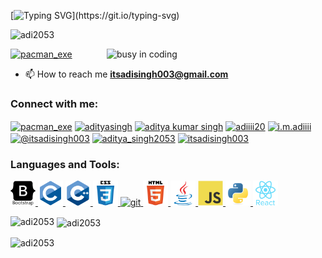 [![Typing SVG](https://readme-typing-svg.demolab.com?font=Fira+Code&pause=1000&color=39FF14&center=true&vCenter=true&width=435&lines=Heyya!+Aditya+here%2C;Welcome+to+my+Github+Profile...;+I'm+a+2nd+Year+CS+student%2C;currently+working+on+myself%2C;learning+%26+exploring+the+world+of;computer+and+technology!)](https://git.io/typing-svg)
<p align="left"> <img src="https://komarev.com/ghpvc/?username=adi2053&label=Profile%20views&color=0e75b6&style=flat" alt="adi2053" /> </p>
<img align="right" alt="busy in coding" width="350" src="https://d1ivubrj2a21dq.cloudfront.net/wp-content/uploads/2023/01/02152015/front-end-development.gif">
<p align="left"> <a href="https://twitter.com/pacman_exe" target="blank"><img src="https://img.shields.io/twitter/follow/pacman_exe?logo=twitter&style=for-the-badge" alt="pacman_exe" /></a> </p>

- 📫 How to reach me **itsadisingh003@gmail.com**

<h3 align="left">Connect with me:</h3>
<p align="left">
<a href="https://twitter.com/pacman_exe" target="blank"><img align="center" src="https://raw.githubusercontent.com/rahuldkjain/github-profile-readme-generator/master/src/images/icons/Social/twitter.svg" alt="pacman_exe" height="30" width="40" /></a>
<a href="https://linkedin.com/in/adityasingh" target="blank"><img align="center" src="https://raw.githubusercontent.com/rahuldkjain/github-profile-readme-generator/master/src/images/icons/Social/linked-in-alt.svg" alt="adityasingh" height="30" width="40" /></a>
<a href="https://stackoverflow.com/users/aditya kumar singh" target="blank"><img align="center" src="https://raw.githubusercontent.com/rahuldkjain/github-profile-readme-generator/master/src/images/icons/Social/stack-overflow.svg" alt="aditya kumar singh" height="30" width="40" /></a>
<a href="https://kaggle.com/adiiii20" target="blank"><img align="center" src="https://raw.githubusercontent.com/rahuldkjain/github-profile-readme-generator/master/src/images/icons/Social/kaggle.svg" alt="adiiii20" height="30" width="40" /></a>
<a href="https://instagram.com/i.m.adiiii" target="blank"><img align="center" src="https://raw.githubusercontent.com/rahuldkjain/github-profile-readme-generator/master/src/images/icons/Social/instagram.svg" alt="i.m.adiiii" height="30" width="40" /></a>
<a href="https://www.hackerrank.com/@itsadisingh003" target="blank"><img align="center" src="https://raw.githubusercontent.com/rahuldkjain/github-profile-readme-generator/master/src/images/icons/Social/hackerrank.svg" alt="@itsadisingh003" height="30" width="40" /></a>
<a href="https://www.leetcode.com/aditya_singh2053" target="blank"><img align="center" src="https://raw.githubusercontent.com/rahuldkjain/github-profile-readme-generator/master/src/images/icons/Social/leet-code.svg" alt="aditya_singh2053" height="30" width="40" /></a>
<a href="https://auth.geeksforgeeks.org/user/itsadisingh003" target="blank"><img align="center" src="https://raw.githubusercontent.com/rahuldkjain/github-profile-readme-generator/master/src/images/icons/Social/geeks-for-geeks.svg" alt="itsadisingh003" height="30" width="40" /></a>
</p>
<h3 align="left">Languages and Tools:</h3>
<p align="left"><a href="https://getbootstrap.com" target="_blank" rel="noreferrer"> <img src="https://raw.githubusercontent.com/devicons/devicon/master/icons/bootstrap/bootstrap-plain-wordmark.svg" alt="bootstrap" width="40" height="40"/> </a> <a href="https://www.cprogramming.com/" target="_blank" rel="noreferrer"> <img src="https://raw.githubusercontent.com/devicons/devicon/master/icons/c/c-original.svg" alt="c" width="40" height="40"/> </a> <a href="https://www.w3schools.com/cpp/" target="_blank" rel="noreferrer"> <img src="https://raw.githubusercontent.com/devicons/devicon/master/icons/cplusplus/cplusplus-original.svg" alt="cplusplus" width="40" height="40"/> </a> <a href="https://www.w3schools.com/css/" target="_blank" rel="noreferrer"> <img src="https://raw.githubusercontent.com/devicons/devicon/master/icons/css3/css3-original-wordmark.svg" alt="css3" width="40" height="40"/> </a> <a href="https://git-scm.com/" target="_blank" rel="noreferrer"> <img src="https://www.vectorlogo.zone/logos/git-scm/git-scm-icon.svg" alt="git" width="40" height="40"/> </a> <a href="https://www.w3.org/html/" target="_blank" rel="noreferrer"> <img src="https://raw.githubusercontent.com/devicons/devicon/master/icons/html5/html5-original-wordmark.svg" alt="html5" width="40" height="40"/> </a> <a href="https://www.java.com" target="_blank" rel="noreferrer"> <img src="https://raw.githubusercontent.com/devicons/devicon/master/icons/java/java-original.svg" alt="java" width="40" height="40"/> </a> <a href="https://developer.mozilla.org/en-US/docs/Web/JavaScript" target="_blank" rel="noreferrer"> <img src="https://raw.githubusercontent.com/devicons/devicon/master/icons/javascript/javascript-original.svg" alt="javascript" width="40" height="40"/> </a> <a href="https://www.python.org" target="_blank" rel="noreferrer"> <img src="https://raw.githubusercontent.com/devicons/devicon/master/icons/python/python-original.svg" alt="python" width="40" height="40"/> </a> <a href="https://reactjs.org/" target="_blank" rel="noreferrer"> <img src="https://raw.githubusercontent.com/devicons/devicon/master/icons/react/react-original-wordmark.svg" alt="react" width="40" height="40"/> </a> </p>

<p><img align="left" src="https://github-readme-stats.vercel.app/api/top-langs?username=adi2053&show_icons=true&locale=en&layout=compact" alt="adi2053" /></p>

<p>&nbsp;<img align="center" src="https://github-readme-stats.vercel.app/api?username=adi2053&show_icons=true&locale=en" alt="adi2053" /></p>

<p><img align="center" src="https://github-readme-streak-stats.herokuapp.com/?user=adi2053&" alt="adi2053" /></p>
